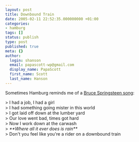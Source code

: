 ```yaml
---
layout: post
title: Downbound Train
date: 2005-02-11 22:52:35.000000000 +01:00
categories:
- hamburg
tags: []
status: publish
type: post
published: true
meta: {}
author:
  login: shanson
  email: papascott-wp@gmail.com
  display_name: PapaScott
  first_name: Scott
  last_name: Hanson
---
```

<p>Sometimes Hamburg reminds me of a <a title="Downbound Train: brucespringsteen.net: Bruce Springsteen" href="http://www.brucespringsteen.net/songs/DownboundTrain.html">Bruce Springsteen song</a>:</p>
<p>> I had a job, I had a girl<br />
> I had something going mister in this world<br />
> I got laid off down at the lumber yard<br />
> Our love went bad, times got hard<br />
> Now I work down at the carwash<br />
> <em>**Where all it ever does is rain**</em><br />
> Don't you feel like you're a rider on a downbound train</p>
